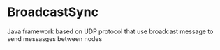 # BroadcastSync
Java framework based on UDP protocol that use broadcast message to send messasges between nodes
